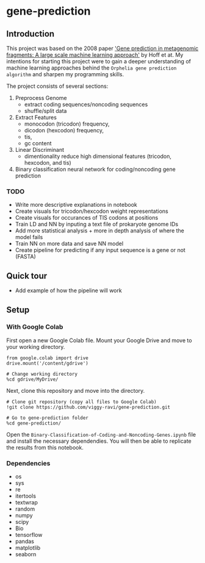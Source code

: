 # gene-prediction

## Introduction

This project was based on the 2008 paper ['Gene prediction in metagenomic fragments: A large scale machine learning approach'](https://bmcbioinformatics.biomedcentral.com/articles/10.1186/1471-2105-9-217) by Hoff et at. My intentions for starting this project were to gain a deeper understanding of machine learning approaches behind the `Orphelia gene prediction algorithm` and sharpen my programming skills. 
    
The project consists of several sections:
1. Preprocess Genome 
    * extract coding sequences/noncoding sequences
    * shuffle/split data
2. Extract Features 
    * monocodon (tricodon) frequency, 
    * dicodon (hexcodon) frequency, 
    * tis, 
    * gc content
3. Linear Discriminant
    * dimentionality reduce high dimensional features (tricodon, hexcodon, and tis)
4. Binary classification neural network for coding/noncoding gene prediction
 
### TODO
* Write more descriptive explanations in notebook
* Create visuals for tricodon/hexcodon weight representations
* Create visuals for occurances of TIS codons at positions
* Train LD and NN by inputing a text file of prokaryote genome IDs
* Add more statistical analysis + more in depth analysis of where the model fails
* Train NN on more data and save NN model
* Create pipeline for predicting if any input sequence is a gene or not (FASTA) 

## Quick tour
* Add example of how the pipeline will work

## Setup

### With Google Colab
First open a new Google Colab file. Mount your Google Drive and move to your working directory. 

    from google.colab import drive
    drive.mount('/content/gdrive')

    # Change working directory
    %cd gdrive/MyDrive/
    
Next, clone this repository and move into the directory.

    # Clone git repository (copy all files to Google Colab)
    !git clone https://github.com/viggy-ravi/gene-prediction.git
    
    # Go to gene-prediction folder
    %cd gene-prediction/

Open the `Binary-Classification-of-Coding-and-Noncoding-Genes.ipynb` file and install the necessary dependendies. You will then be able to replicate the results from this notebook.
    
### Dependencies
* os
* sys
* re
* itertools
* textwrap
* random
* numpy
* scipy
* Bio
* tensorflow
* pandas
* matplotlib
* seaborn

